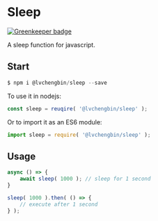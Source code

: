 # Sleep

[![Greenkeeper badge](https://badges.greenkeeper.io/LvChengbin/sleep.svg)](https://greenkeeper.io/)

A sleep function for javascript.

## Start

```js
$ npm i @lvchengbin/sleep --save
```

To use it in nodejs:

```js
const sleep = reuqire( '@lvchengbin/sleep' );
```

Or to import it as an ES6 module:

```js
import sleep = require( '@lvchengbin/sleep' );
```

## Usage

```js
async () => {
    await sleep( 1000 ); // sleep for 1 second
}

sleep( 1000 ).then( () => {
    // execute after 1 second
} );
```
